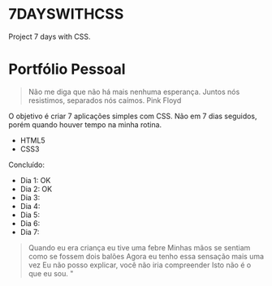 # 7DAYSWITHCSS
Project 7 days with CSS.

# Portfólio Pessoal


> Não me diga que não há mais nenhuma esperança. 
Juntos nós resistimos, separados nós caímos. 
Pink Floyd

O objetivo é criar 7 aplicações simples com CSS. 
Não em 7 dias seguidos, porém quando houver tempo na minha rotina.

  - HTML5
  - CSS3


Concluído:
- Dia 1: OK
- Dia 2: OK
- Dia 3:
- Dia 4:
- Dia 5:
- Dia 6:
- Dia 7:



> Quando eu era criança eu tive uma febre
Minhas mãos se sentiam como se fossem dois balões
Agora eu tenho essa sensação mais uma vez
Eu não posso explicar, você não iria compreender
Isto não é o que eu sou. "

